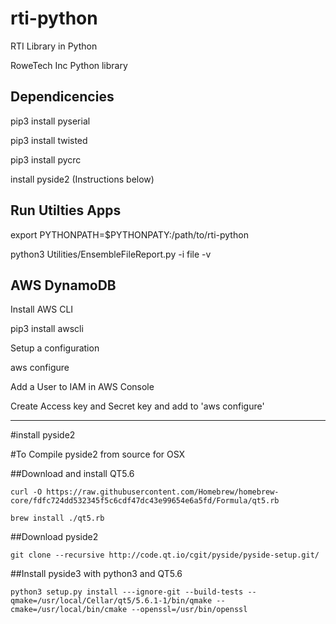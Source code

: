 # rti-python
RTI Library in Python


RoweTech Inc Python library

Dependicencies
------------

pip3 install pyserial

pip3 install twisted

pip3 install pycrc

install pyside2 (Instructions below)


Run Utilties Apps
----------------
export PYTHONPATH=$PYTHONPATY:/path/to/rti-python

python3 Utilities/EnsembleFileReport.py -i file -v


AWS DynamoDB
----------------
Install AWS CLI

pip3 install awscli


Setup a configuration

aws configure

Add a User to IAM in AWS Console

Create Access key and Secret key and add to 'aws configure'


-------------
#install pyside2

#To Compile pyside2 from source for OSX

##Download and install QT5.6
```
curl -O https://raw.githubusercontent.com/Homebrew/homebrew-core/fdfc724dd532345f5c6cdf47dc43e99654e6a5fd/Formula/qt5.rb
```
```
brew install ./qt5.rb
```
##Download pyside2
```
git clone --recursive http://code.qt.io/cgit/pyside/pyside-setup.git/
```

##Install pyside3 with python3 and QT5.6
```
python3 setup.py install ---ignore-git --build-tests --qmake=/usr/local/Cellar/qt5/5.6.1-1/bin/qmake --cmake=/usr/local/bin/cmake --openssl=/usr/bin/openssl
```
